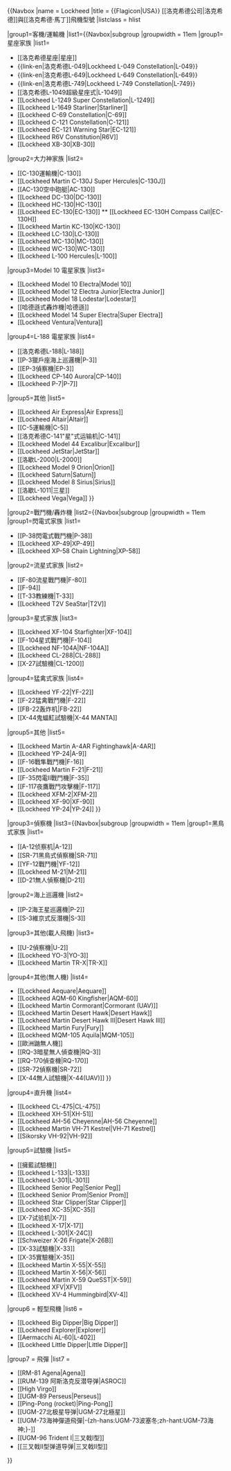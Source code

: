 {{Navbox
|name = Lockheed
|title = {{Flagicon|USA}} [[洛克希德公司|洛克希德]]與[[洛克希德·馬丁]]飛機型號
|listclass = hlist

|group1=客機/運輸機
|list1={{Navbox|subgroup
|groupwidth = 11em
|group1=星座家族
|list1=
* [[洛克希德星座|星座]]
* {{link-en|洛克希德L-049|Lockheed L-049 Constellation|L-049}}
* {{link-en|洛克希德L-649|Lockheed L-649 Constellation|L-649}}
* {{link-en|洛克希德L-749|Lockheed L-749 Constellation|L-749}}
* [[洛克希德L-1049超級星座式|L-1049]]
* [[Lockheed L-1249 Super Constellation|L-1249]]
* [[Lockheed L-1649 Starliner|Starliner]]
* [[Lockheed C-69 Constellation|C-69]]
* [[Lockheed C-121 Constellation|C-121]]
* [[Lockheed EC-121 Warning Star|EC-121]]
* [[Lockheed R6V Constitution|R6V]]
* [[Lockheed XB-30|XB-30]]

|group2=大力神家族
|list2=
* [[C-130運輸機|C-130]]
* [[Lockheed Martin C-130J Super Hercules|C-130J]]
* [[AC-130空中砲艇|AC-130]]
* [[Lockheed DC-130|DC-130]]
* [[Lockheed HC-130|HC-130]]
* [[Lockheed EC-130|EC-130]]
** [[Lockheed EC-130H Compass Call|EC-130H]]
* [[Lockheed Martin KC-130|KC-130]]
* [[Lockheed LC-130|LC-130]]
* [[Lockheed MC-130|MC-130]]
* [[Lockheed WC-130|WC-130]]
* [[Lockheed L-100 Hercules|L-100]]

|group3=Model 10 電星家族
|list3=
* [[Lockheed Model 10 Electra|Model 10]]
* [[Lockheed Model 12 Electra Junior|Electra Junior]]
* [[Lockheed Model 18 Lodestar|Lodestar]]
* [[哈德遜式轟炸機|哈德遜]]
* [[Lockheed Model 14 Super Electra|Super Electra]]
* [[Lockheed Ventura|Ventura]]

|group4=L-188 電星家族
|list4=
* [[洛克希德L-188|L-188]]
* [[P-3獵戶座海上巡邏機|P-3]]
* [[EP-3偵察機|EP-3]]
* [[Lockheed CP-140 Aurora|CP-140]]
* [[Lockheed P-7|P-7]]

|group5=其他
|list5=
* [[Lockheed Air Express|Air Express]]
* [[Lockheed Altair|Altair]]
* [[C-5運輸機|C-5]]
* [[洛克希德C-141"星"式运输机|C-141]]
* [[Lockheed Model 44 Excalibur|Excalibur]]
* [[Lockheed JetStar|JetStar]]
* [[洛歇L-2000|L-2000]]
* [[Lockheed Model 9 Orion|Orion]]
* [[Lockheed Saturn|Saturn]]
* [[Lockheed Model 8 Sirius|Sirius]]
* [[洛歇L-1011|三星]]
* [[Lockheed Vega|Vega]]
}}

|group2=戰鬥機/轟炸機
|list2={{Navbox|subgroup
|groupwidth = 11em
|group1=閃電式家族
|list1=
* [[P-38閃電式戰鬥機|P-38]]
* [[Lockheed XP-49|XP-49]]
* [[Lockheed XP-58 Chain Lightning|XP-58]]

|group2=流星式家族
|list2=
* [[F-80流星戰鬥機|F-80]]
* [[F-94]]
* [[T-33教練機|T-33]]
* [[Lockheed T2V SeaStar|T2V]]

|group3=星式家族
|list3=
* [[Lockheed XF-104 Starfighter|XF-104]]
* [[F-104星式戰鬥機|F-104]]
* [[Lockheed NF-104A|NF-104A]]
* [[Lockheed CL-288|CL-288]]
* [[X-27試驗機|CL-1200]]

|group4=猛禽式家族
|list4=
* [[Lockheed YF-22|YF-22]]
* [[F-22猛禽戰鬥機|F-22]]
* [[FB-22轰炸机|FB-22]]
* [[X-44鬼蝠魟試驗機|X-44 MANTA]]

|group5=其他
|list5=
* [[Lockheed Martin A-4AR Fightinghawk|A-4AR]]
* [[Lockheed YP-24|A-9]]
* [[F-16戰隼戰鬥機|F-16]]
* [[Lockheed Martin F-21|F-21]]
* [[F-35閃電II戰鬥機|F-35]]
* [[F-117夜鷹戰鬥攻擊機|F-117]]
* [[Lockheed XFM-2|XFM-2]]
* [[Lockheed XF-90|XF-90]]
* [[Lockheed YP-24|YP-24]]
}}

|group3=偵察機
|list3={{Navbox|subgroup
|groupwidth = 11em
|group1=黑鳥式家族
|list1=
* [[A-12侦察机|A-12]]
* [[SR-71黑鳥式偵察機|SR-71]]
* [[YF-12戰鬥機|YF-12]]
* [[Lockheed M-21|M-21]]
* [[D-21無人偵察機|D-21]]

|group2=海上巡邏機
|list2=
* [[P-2海王星巡邏機|P-2]]
* [[S-3維京式反潛機|S-3]]

|group3=其他(載人飛機)
|list3=
* [[U-2偵察機|U-2]]
* [[Lockheed YO-3|YO-3]]
* [[Lockheed Martin TR-X|TR-X]]

|group4=其他(無人機)
|list4=
* [[Lockheed Aequare|Aequare]]
* [[Lockheed AQM-60 Kingfisher|AQM-60]]
* [[Lockheed Martin Cormorant|Cormorant (UAV)]]
* [[Lockheed Martin Desert Hawk|Desert Hawk]]
* [[Lockheed Martin Desert Hawk III|Desert Hawk III]]
* [[Lockheed Martin Fury|Fury]]
* [[Lockheed MQM-105 Aquila|MQM-105]]
* [[歐洲鼬無人機]]
* [[RQ-3暗星無人偵查機|RQ-3]]
* [[RQ-170偵查機|RQ-170]]
* [[SR-72偵察機|SR-72]]
* [[X-44無人試驗機|X-44(UAV)]]
}}

|group4=直升機
|list4=
* [[Lockheed CL-475|CL-475]]
* [[Lockheed XH-51|XH-51]]
* [[Lockheed AH-56 Cheyenne|AH-56 Cheyenne]]
* [[Lockheed Martin VH-71 Kestrel|VH-71 Kestrel]]
* [[Sikorsky VH-92|VH-92]]

|group5=試驗機
|list5=
* [[擁藍試驗機]]
* [[Lockheed L-133|L-133]]
* [[Lockheed L-301|L-301]]
* [[Lockheed Senior Peg|Senior Peg]]
* [[Lockheed Senior Prom|Senior Prom]]
* [[Lockheed Star Clipper|Star Clipper]]
* [[Lockheed XC-35|XC-35]]
* [[X-7试验机|X-7]]
* [[Lockheed X-17|X-17]]
* [[Lockheed L-301|X-24C]]
* [[Schweizer X-26 Frigate|X-26B]]
* [[X-33試驗機|X-33]]
* [[X-35實驗機|X-35]]
* [[Lockheed Martin X-55|X-55]]
* [[Lockheed Martin X-56|X-56]]
* [[Lockheed Martin X-59 QueSST|X-59]]
* [[Lockheed XFV|XFV]]
* [[Lockheed XV-4 Hummingbird|XV-4]]

|group6 = 輕型飛機
|list6 = 
* [[Lockheed Big Dipper|Big Dipper]]
* [[Lockheed Explorer|Explorer]]
* [[Aermacchi AL-60|L-402]]
* [[Lockheed Little Dipper|Little Dipper]]

|group7 = 飛彈
|list7 =
* [[RM-81 Agena|Agena]]
* [[RUM-139 阿斯洛克反潜导弹|ASROC]]
* [[High Virgo]]
* [[UGM-89 Perseus|Perseus]]
* [[Ping-Pong (rocket)|Ping-Pong]]
* [[UGM-27北极星导弹|UGM-27北極星]]
* [[UGM-73海神彈道飛彈|-{zh-hans:UGM-73波塞冬;zh-hant:UGM-73海神;}-]]
* [[UGM-96 Trident I|三叉戟I型]]
* [[三叉戟II型弹道导弹|三叉戟II型]]

}}